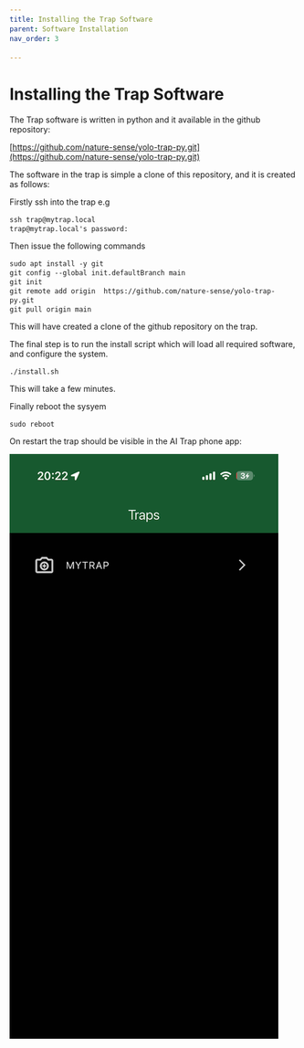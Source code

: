 ```yaml
---
title: Installing the Trap Software
parent: Software Installation
nav_order: 3

---
```


# Installing the Trap Software

The Trap software is written in python and it available in the github repository:

[https://github.com/nature-sense/yolo-trap-py.git](https://github.com/nature-sense/yolo-trap-py.git)

The software in the trap is simple a clone of this repository, and it is created as follows:

Firstly ssh into the trap e.g

```shell
ssh trap@mytrap.local
trap@mytrap.local's password:
```

Then issue the following commands

```shell
sudo apt install -y git
git config --global init.defaultBranch main
git init
git remote add origin  https://github.com/nature-sense/yolo-trap-py.git
git pull origin main
```

This will have created a clone of the github repository on the trap.

The final step is to run the install script which will load all required software, and configure the system.

```shell
./install.sh
```

This will take a few minutes.

Finally reboot the sysyem

```shell
sudo reboot
```

On restart the trap should be visible in the AI Trap phone app:

![mytrap](../images/mytrap.png)
